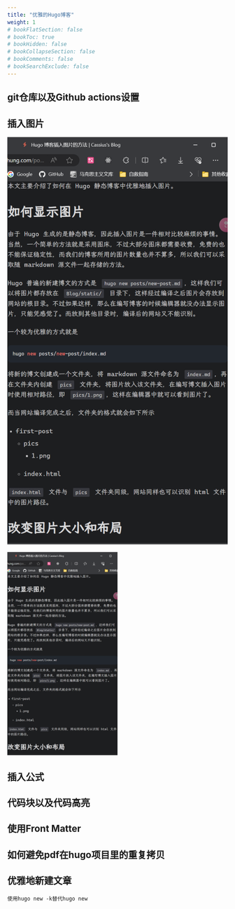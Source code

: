 ```yaml
---
title: "优雅的Hugo博客"
weight: 1
# bookFlatSection: false
# bookToc: true
# bookHidden: false
# bookCollapseSection: false
# bookComments: false
# bookSearchExclude: false
---
```

## git仓库以及Github actions设置


## 插入图片


![pic](pics/test.png)

<img src="pics/test.png" width="50%" />

## 插入公式

## 代码块以及代码高亮

## 使用Front Matter

## 如何避免pdf在hugo项目里的重复拷贝

## 优雅地新建文章

```
使用hugo new -k替代hugo new
```